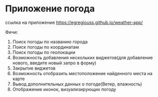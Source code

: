 # Приложение погода

ссылка на приложение https://egregiouss.github.io/weather-app/

Фичи:
1. Поиск погоды по названию города
2. Поиск погоды по координатам
3. Поиск погоды по геолокации
4. Возможность добавления нескольких виджетов(для добавление нового, введите новый запро в форму)
5. Закрытие виджетов
6. Возможность отобразить местоположение найденного места на карте
7. Вывод дополнительных данных о погоде(Ветер, влажность)
8. Отображение иконок, визуализирующих погоду

